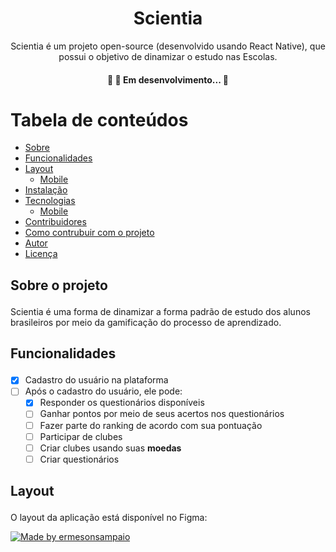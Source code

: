 <h1 align="center">Scientia</h1>

<p align="center">Scientia é um projeto open-source (desenvolvido usando React Native), que possui o objetivo de dinamizar o estudo nas Escolas.</p>

<h4 align="center"> 
	🚧 🚀 Em desenvolvimento... 🚧
</h4>

Tabela de conteúdos
=================
  * [Sobre](#about)
  * [Funcionalidades](#features)
  * [Layout](#layout)
    * [Mobile](#mobile)
  * [Instalação](#install)
  * [Tecnologias](#techs)
    * [Mobile](#mobile-techs)
  * [Contribuidores](#contributors)
  * [Como contrubuir com o projeto](#contribute)
  * [Autor](#author)
  * [Licença](#license)

## <p id="about">Sobre o projeto</p>

Scientia é uma forma de dinamizar a forma padrão de estudo dos alunos brasileiros por meio da gamificação do processo de aprendizado.


## <p id="features">Funcionalidades</p>

- [x] Cadastro do usuário na plataforma
- [ ] Após o cadastro do usuário, ele pode:
  - [x] Responder os questionários disponíveis
  - [ ] Ganhar pontos por meio de seus acertos nos questionários
  - [ ] Fazer parte do ranking de acordo com sua pontuação
  - [ ] Participar de clubes
  - [ ] Criar clubes usando suas **moedas**
  - [ ] Criar questionários

## <p id="features">Layout</p>

O layout da aplicação está disponível no Figma:

<a href="https://www.figma.com/file/4iiFXMgaTWD0SDUCJtPtng/Scienta?node-id=0%3A1">
  <img alt="Made by ermesonsampaio" src="https://img.shields.io/badge/Acessar%20Layout%20-Figma-%2304D361">
</a>
